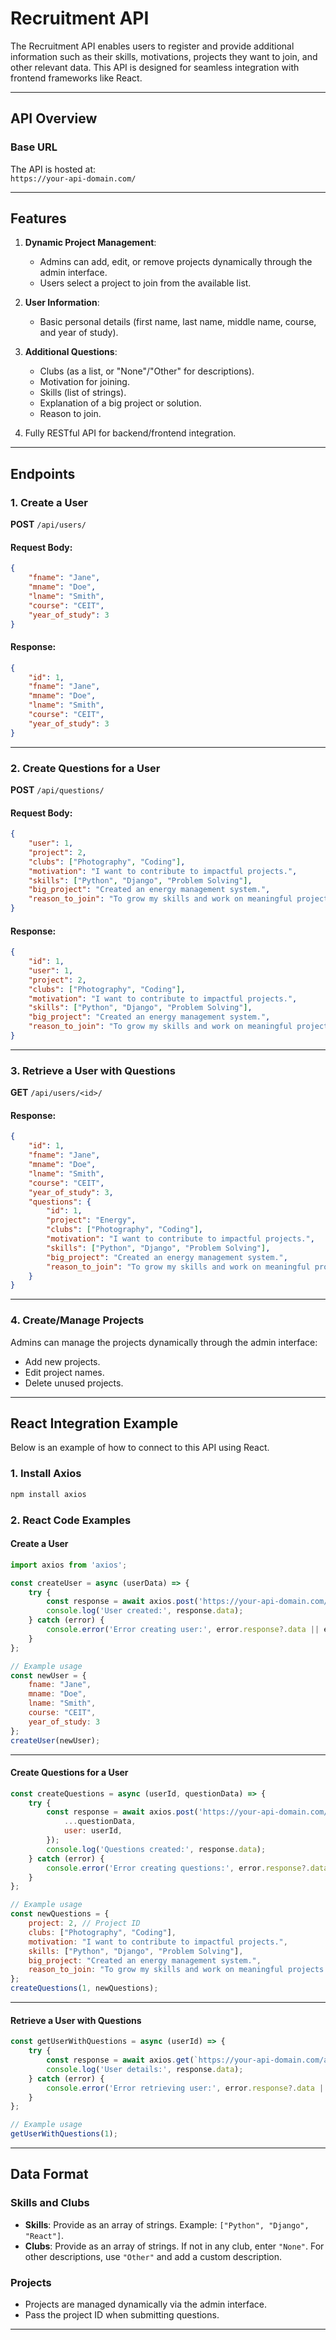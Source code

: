 # **Recruitment API**

The Recruitment API enables users to register and provide additional information such as their skills, motivations, projects they want to join, and other relevant data. This API is designed for seamless integration with frontend frameworks like React.

---

## **API Overview**

### **Base URL**
The API is hosted at:  
`https://your-api-domain.com/`

---

## **Features**

1. **Dynamic Project Management**:
   - Admins can add, edit, or remove projects dynamically through the admin interface.
   - Users select a project to join from the available list.

2. **User Information**:
   - Basic personal details (first name, last name, middle name, course, and year of study).

3. **Additional Questions**:
   - Clubs (as a list, or "None"/"Other" for descriptions).
   - Motivation for joining.
   - Skills (list of strings).
   - Explanation of a big project or solution.
   - Reason to join.

4. Fully RESTful API for backend/frontend integration.

---

## **Endpoints**

### **1. Create a User**
**POST** `/api/users/`

#### Request Body:
```json
{
    "fname": "Jane",
    "mname": "Doe",
    "lname": "Smith",
    "course": "CEIT",
    "year_of_study": 3
}
```

#### Response:
```json
{
    "id": 1,
    "fname": "Jane",
    "mname": "Doe",
    "lname": "Smith",
    "course": "CEIT",
    "year_of_study": 3
}
```

---

### **2. Create Questions for a User**
**POST** `/api/questions/`

#### Request Body:
```json
{
    "user": 1,
    "project": 2,
    "clubs": ["Photography", "Coding"],
    "motivation": "I want to contribute to impactful projects.",
    "skills": ["Python", "Django", "Problem Solving"],
    "big_project": "Created an energy management system.",
    "reason_to_join": "To grow my skills and work on meaningful projects."
}
```

#### Response:
```json
{
    "id": 1,
    "user": 1,
    "project": 2,
    "clubs": ["Photography", "Coding"],
    "motivation": "I want to contribute to impactful projects.",
    "skills": ["Python", "Django", "Problem Solving"],
    "big_project": "Created an energy management system.",
    "reason_to_join": "To grow my skills and work on meaningful projects."
}
```

---

### **3. Retrieve a User with Questions**
**GET** `/api/users/<id>/`

#### Response:
```json
{
    "id": 1,
    "fname": "Jane",
    "mname": "Doe",
    "lname": "Smith",
    "course": "CEIT",
    "year_of_study": 3,
    "questions": {
        "id": 1,
        "project": "Energy",
        "clubs": ["Photography", "Coding"],
        "motivation": "I want to contribute to impactful projects.",
        "skills": ["Python", "Django", "Problem Solving"],
        "big_project": "Created an energy management system.",
        "reason_to_join": "To grow my skills and work on meaningful projects."
    }
}
```

---

### **4. Create/Manage Projects**
Admins can manage the projects dynamically through the admin interface:
- Add new projects.
- Edit project names.
- Delete unused projects.

---

## **React Integration Example**

Below is an example of how to connect to this API using React.

### **1. Install Axios**
```bash
npm install axios
```

### **2. React Code Examples**

#### **Create a User**
```jsx
import axios from 'axios';

const createUser = async (userData) => {
    try {
        const response = await axios.post('https://your-api-domain.com/api/users/', userData);
        console.log('User created:', response.data);
    } catch (error) {
        console.error('Error creating user:', error.response?.data || error.message);
    }
};

// Example usage
const newUser = {
    fname: "Jane",
    mname: "Doe",
    lname: "Smith",
    course: "CEIT",
    year_of_study: 3
};
createUser(newUser);
```

---

#### **Create Questions for a User**
```jsx
const createQuestions = async (userId, questionData) => {
    try {
        const response = await axios.post('https://your-api-domain.com/api/questions/', {
            ...questionData,
            user: userId,
        });
        console.log('Questions created:', response.data);
    } catch (error) {
        console.error('Error creating questions:', error.response?.data || error.message);
    }
};

// Example usage
const newQuestions = {
    project: 2, // Project ID
    clubs: ["Photography", "Coding"],
    motivation: "I want to contribute to impactful projects.",
    skills: ["Python", "Django", "Problem Solving"],
    big_project: "Created an energy management system.",
    reason_to_join: "To grow my skills and work on meaningful projects."
};
createQuestions(1, newQuestions);
```

---

#### **Retrieve a User with Questions**
```jsx
const getUserWithQuestions = async (userId) => {
    try {
        const response = await axios.get(`https://your-api-domain.com/api/users/${userId}/`);
        console.log('User details:', response.data);
    } catch (error) {
        console.error('Error retrieving user:', error.response?.data || error.message);
    }
};

// Example usage
getUserWithQuestions(1);
```

---

## **Data Format**
### **Skills and Clubs**
- **Skills**: Provide as an array of strings. Example: `["Python", "Django", "React"]`.
- **Clubs**: Provide as an array of strings. If not in any club, enter `"None"`. For other descriptions, use `"Other"` and add a custom description.

### **Projects**
- Projects are managed dynamically via the admin interface.
- Pass the project ID when submitting questions.

---
